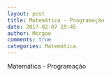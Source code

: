 ```yaml
---
layout: post
title: Matemática - Programação
date: 2017-02-07 19:45
author: Morgao
comments: true
categories: Matemática
---
```


Matemática - Programação